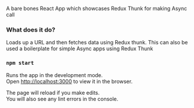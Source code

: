 A bare bones React App which showcases Redux Thunk for making Async call

### What does it do?
Loads up a URL and then fetches data using Redux thunk. This can also be used a boilerplate for simple Async apps using 
Redux Thunk

### `npm start`

Runs the app in the development mode.<br>
Open [http://localhost:3000](http://localhost:3000) to view it in the browser.

The page will reload if you make edits.<br>
You will also see any lint errors in the console.
